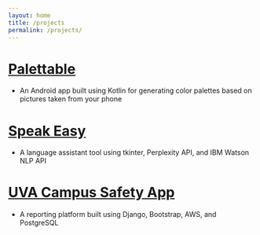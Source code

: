 ```yaml
---
layout: home
title: /projects
permalink: /projects/
---
```


# <a href="https://github.com/itskevinshi/Palettable" target="_blank" rel="noopener noreferrer">Palettable</a>
- An Android app built using Kotlin for generating color palettes based on pictures taken from your phone
# <a href="https://github.com/colbycheese55/Speak-Easy" target="_blank" rel="noopener noreferrer">Speak Easy</a>
- A language assistant tool using tkinter, Perplexity API, and IBM Watson NLP API
# <a href="https://github.com/uva-cs3240-s24/project-b-09" target="_blank" rel="noopener noreferrer">UVA Campus Safety App</a>
- A reporting platform built using Django, Bootstrap, AWS, and PostgreSQL

